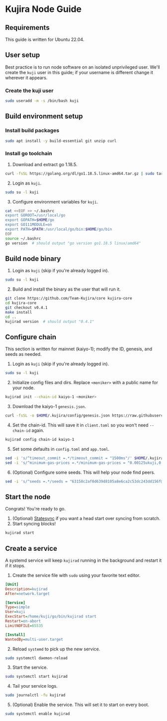 # Kujira Node Guide

## Requirements
This guide is written for Ubuntu 22.04.


## User setup
Best practice is to run node software on an isolated unprivileged user. We'll create the `kuji` user in this guide; if your username is different change it wherever it appears.

### Create the kuji user
```bash
sudo useradd -m -s /bin/bash kuji
```


## Build environment setup

### Install build packages
```bash
sudo apt install -y build-essential git unzip curl
```

### Install go toolchain
1. Download and extract go 1.18.5.
```bash
curl -fsSL https://golang.org/dl/go1.18.5.linux-amd64.tar.gz | sudo tar -xzC /usr/local
```
2. Login as `kuji`.
```bash
sudo su -l kuji
```
3. Configure environment variables for `kuji`.
```bash
cat <<EOF >> ~/.bashrc
export GOROOT=/usr/local/go
export GOPATH=$HOME/go
export GO111MODULE=on
export PATH=$PATH:/usr/local/go/bin:$HOME/go/bin
EOF
source ~/.bashrc
go version  # should output "go version go1.18.5 linux/amd64"
```


## Build node binary
1. Login as `kuji` (skip if you're already logged in).
```bash
sudo su -l kuji
```
2. Build and install the binary as the user that will run it.
```bash
git clone https://github.com/Team-Kujira/core kujira-core
cd kujira-core
git checkout v0.4.1
make install
cd ..
kujirad version  # should output "0.4.1"
```


## Configure chain
This section is written for mainnet (kaiyo-1); modify the ID, genesis, and seeds as needed.

1. Login as `kuji` (skip if you're already logged in).
```bash
sudo su -l kuji
```
2. Initialize config files and dirs. Replace `<moniker>` with a public name for your node.
```bash
kujirad init --chain-id kaiyo-1 <moniker>
```
3. Download the kaiyo-1 `genesis.json`.
```bash
curl -fsSL -o $HOME/.kujira/config/genesis.json https://raw.githubusercontent.com/Team-Kujira/networks/master/mainnet/kaiyo-1.json
```
4. Set the chain-id. This will save it in `client.toml` so you won't need `--chain-id` again.
```bash
kujirad config chain-id kaiyo-1
```
5. Set some defaults in `config.toml` and `app.toml`.
```bash
sed -i 's/^timeout_commit =.*/timeout_commit = "1500ms"/' $HOME/.kujira/config/config.toml
sed -i 's/^minimum-gas-prices =.*/minimum-gas-prices = "0.00125ukuji,0.00125ibc\/295548A78785A1007F232DE286149A6FF512F180AF5657780FC89C009E2C348F,0.000125ibc\/27394FB092D2ECCD56123C74F36E4C1F926001CEADA9CA97EA622B25F41E5EB2,0.00125ibc\/47BD209179859CDE4A2806763D7189B6E6FE13A17880FE2B42DE1E6C1E329E23,0.00125ibc\/EFF323CC632EC4F747C61BCE238A758EFDB7699C3226565F7C20DA06509D59A5"/' $HOME/.kujira/config/app.toml
```
6. (Optional) Configure some seeds. This will help your node find peers.
```bash
sed -i 's/^seeds =.*/seeds = "63158c2af0d639d8105a8e6ca2c53dc243dd156f@seed.kujira.mintserve.org:31897,ade4d8bc8cbe014af6ebdf3cb7b1e9ad36f412c0@seeds.polkachu.com:18656"/' $HOME/.kujira/config/config.toml
```

## Start the node
Congrats! You're ready to go.

1. (Optional) [Statesync](/kujira/statesync) if you want a head start over syncing from scratch.
2. Start syncing blocks!
```bash
kujirad start
```

## Create a service
A systemd service will keep `kujirad` running in the background and restart it if it stops.

1. Create the service file with `sudo` using your favorite text editor.
```ini title="/etc/systemd/system/kujirad.service"
[Unit]
Description=kujirad
After=network.target

[Service]
Type=simple
User=kuji
ExecStart=/home/kuji/go/bin/kujirad start
Restart=on-abort
LimitNOFILE=65535

[Install]
WantedBy=multi-user.target  
```
2. Reload `systemd` to pick up the new service.
```bash
sudo systemctl daemon-reload
```
3. Start the service.
```bash
sudo systemctl start kujirad
```
4. Tail your service logs.
```bash
sudo journalctl -fu kujirad
```
5. (Optional) Enable the service. This will set it to start on every boot.
```bash
sudo systemctl enable kujirad
```
